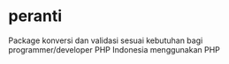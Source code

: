 # peranti
Package konversi dan validasi sesuai kebutuhan bagi programmer/developer PHP Indonesia menggunakan PHP
